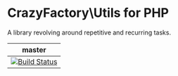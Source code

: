 # CrazyFactory\Utils for PHP

A library revolving around repetitive and recurring tasks.

| master |
| --- |
| [![Build Status](https://travis-ci.org/crazyfactory/php-utils.svg?branch=master)](https://travis-ci.org/crazyfactory/php-utils) |
